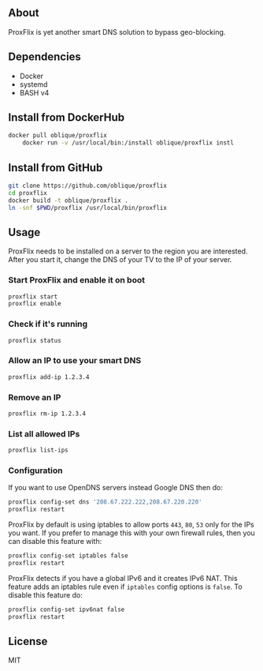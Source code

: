 ## About

ProxFlix is yet another smart DNS solution to bypass geo-blocking.

## Dependencies

* Docker
* systemd
* BASH v4

## Install from DockerHub

```bash
docker pull oblique/proxflix
	docker run -v /usr/local/bin:/install oblique/proxflix instl
```

## Install from GitHub

```bash
git clone https://github.com/oblique/proxflix
cd proxflix
docker build -t oblique/proxflix .
ln -snf $PWD/proxflix /usr/local/bin/proxflix
```

## Usage

ProxFlix needs to be installed on a server to the region you are interested.
After you start it, change the DNS of your TV to the IP of your server.

### Start ProxFlix and enable it on boot

```bash
proxflix start
proxflix enable
```

### Check if it's running

```bash
proxflix status
```

### Allow an IP to use your smart DNS

```bash
proxflix add-ip 1.2.3.4
```

### Remove an IP

```bash
proxflix rm-ip 1.2.3.4
```

### List all allowed IPs

```bash
proxflix list-ips
```

### Configuration

If you want to use OpenDNS servers instead Google DNS then do:

```bash
proxflix config-set dns '208.67.222.222,208.67.220.220'
proxflix restart
```

ProxFlix by default is using iptables to allow ports `443`, `80`, `53`
only for the IPs you want. If you prefer to manage this with your own
firewall rules, then you can disable this feature with:

```bash
proxflix config-set iptables false
proxflix restart
```

ProxFlix detects if you have a global IPv6 and it creates IPv6 NAT. This
feature adds an iptables rule even if `iptables` config options is `false`.
To disable this feature do:

```bash
proxflix config-set ipv6nat false
proxflix restart
```

## License
MIT

